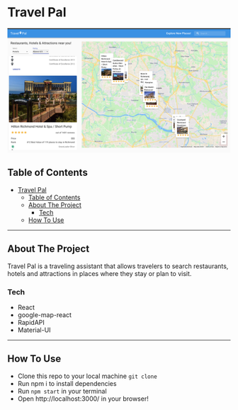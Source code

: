 # Travel Pal

![Travel Pal](public/travel-pal%20.png)

## Table of Contents

- [Travel Pal](#travel-pal)
  - [Table of Contents](#table-of-contents)
  - [About The Project](#about-the-project)
    - [Tech](#tech)
  - [How To Use](#how-to-use)

---

## About The Project

Travel Pal is a traveling assistant that allows travelers to search restaurants, hotels and attractions in places where they stay or plan to visit.

### Tech

- React
- google-map-react
- RapidAPI
- Material-UI

---

## How To Use

- Clone this repo to your local machine `git clone`
- Run npm i to install dependencies
- Run `npm start` in your terminal
- Open http://localhost:3000/ in your browser!

